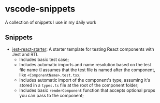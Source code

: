 # vscode-snippets
A collection of snippets I use in my daily work

## Snippets

* [jest-react-starter](/jest-react-starter.json): A starter template for testing React components with Jest and RTL
  * Includes basic test case;
  * Includes automatic imports and name resolution based on the test file name (I assumes that the test file is named after the component, like `<ComponentName>.test.tsx`;
  * Includes automatic import of the component's type, assuming it's stored in a `types.ts` file at the root of the component folder;
  * Includes basic `renderComponent` function that accepts optional props you can pass to the component;
